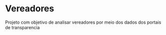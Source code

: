 # Vereadores

Projeto com objetivo de analisar vereadores por meio dos dados dos portais de transparencia